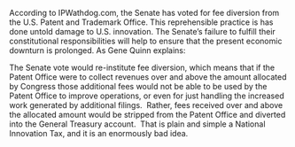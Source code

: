 

According to IPWathdog.com, the Senate has voted for fee diversion from the U.S. Patent and Trademark Office. This reprehensible practice is has done untold damage to U.S. innovation. The Senate’s failure to fulfill their constitutional responsibilities will help to ensure that the present economic downturn is prolonged. As Gene Quinn explains:

  

The Senate vote would re-institute fee diversion, which means that if the Patent Office were to collect revenues over and above the amount allocated by Congress those additional fees would not be able to be used by the Patent Office to improve operations, or even for just handling the increased work generated by additional filings.  Rather, fees received over and above the allocated amount would be stripped from the Patent Office and diverted into the General Treasury account.  That is plain and simple a National Innovation Tax, and it is an enormously bad idea.